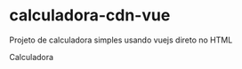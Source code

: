 # calculadora-cdn-vue
Projeto de calculadora simples usando vuejs direto no HTML

<a hfre="https://calculadora-model.netlify.app/">Calculadora</a>
